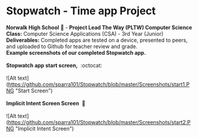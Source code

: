 # Stopwatch - Time app Project<br>
<b>Norwalk High School</b> :school: - <b>Project Lead The Way (PLTW) Computer Science</b><br>
<b>Class:</b> Computer Science Applications (CSA) - 3rd Year (Junior)<br>
<b>Deliverables:</b> Completed apps are tested on a device, presented to peers, and uploaded to Github for teacher review and grade.
<br>
<b>Example screenshots of our completed Stopwatch app.</b><br><br>
<b>Stopwatch app start screen,</b>&nbsp;&nbsp;:octocat:<br><br>
![Alt text] (https://github.com/sparra101/Stopwatch/blob/master/Screenshots/start1.PNG "Start Screen")
<br><br>
<b>Implicit Intent Screen Screen</b>&nbsp;&nbsp;:honeybee:<br><br>
![Alt text] (https://github.com/sparra101/Stopwatch/blob/master/Screenshots/start2.PNG "Implicit Intent Screen")
<br><br>

